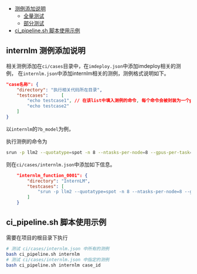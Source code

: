- [测例添加说明](#测例添加说明)
  - [全量测试](#全量测试)
  - [部分测试](#部分测试)
- [ci_pipeline.sh 脚本使用示例](#ci_pipelinesh-脚本使用示例)
## internlm 测例添加说明

相关测例添加在`ci/cases`目录中，在`imdeploy.json`中添加imdeploy相关的测例，
在`internlm.json`中添加internlm相关的测例，测例格式说明如下。

```json
"case名称": {
    "directory": "执行相关代码所在目录", 
    "testcases":     [
        "echo testcase1", // 在该list中填入测例的命令, 每个命令会被封装为一个pytest
        "echo testcase2"
    ]
}
```

以`internlm`的`7b_model`为例，


执行测例的命令为

```bash
srun -p llm2 --quotatype=spot -n 8 --ntasks-per-node=8 --gpus-per-task=1 python train.py --config ./configs/7B_sft.py
```

则在`ci/cases/internlm.json`中添加如下信息。

```json
    "internlm_function_0001": {
        "directory": "InternLM",
        "testcases": [
            "srun -p llm2 --quotatype=spot -n 8 --ntasks-per-node=8 --gpus-per-task=1 python train.py --config ./configs/7B_sft.py"
        ]
    }
```


## ci_pipeline.sh 脚本使用示例

需要在项目的根目录下执行

```bash
# 测试 ci/cases/internlm.json 中所有的测例
bash ci_pipeline.sh internlm
# 测试 ci/cases/internlm.json 中指定的测例
bash ci_pipeline.sh internlm case_id
```

